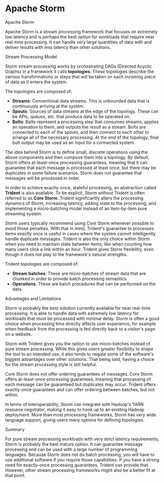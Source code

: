 # Apache Storm

Apache Storm

Apache Storm is a stream processing framework that focuses on extremely low latency and is perhaps the best option for workloads that require near real-time processing. It can handle very large quantities of data with and deliver results with less latency than other solutions.

Stream Processing Model

Storm stream processing works by orchestrating DAGs (Directed Acyclic Graphs) in a framework it calls **topologies**. These topologies describe the various transformations or steps that will be taken on each incoming piece of data as it enters the system.

The topologies are composed of:

- **Streams**: Conventional data streams. This is unbounded data that is continuously arriving at the system.
- **Spouts**: Sources of data streams at the edge of the topology. These can be APIs, queues, etc. that produce data to be operated on.
- **Bolts**: Bolts represent a processing step that consumes streams, applies an operation to them, and outputs the result as a stream. Bolts are connected to each of the spouts, and then connect to each other to arrange all of the necessary processing. At the end of the topology, final bolt output may be used as an input for a connected system.

The idea behind Storm is to define small, discrete operations using the above components and then compose them into a topology. By default, Storm offers at-least-once processing guarantees, meaning that it can guarantee that each message is processed at least once, but there may be duplicates in some failure scenarios. Storm does not guarantee that messages will be processed in order.

In order to achieve exactly-once, stateful processing, an abstraction called **Trident** is also available. To be explicit, Storm without Trident is often referred to as **Core Storm**. Trident significantly alters the processing dynamics of Storm, increasing latency, adding state to the processing, and implementing a micro-batching model instead of an item-by-item pure streaming system.

Storm users typically recommend using Core Storm whenever possible to avoid those penalties. With that in mind, Trident's guarantee to processes items exactly once is useful in cases where the system cannot intelligently handle duplicate messages. Trident is also the only choice within Storm when you need to maintain state between items, like when counting how many users click a link within an hour. Trident gives Storm flexibility, even though it does not play to the framework's natural strengths.

Trident topologies are composed of:

- **Stream batches**: These are micro-batches of stream data that are chunked in order to provide batch processing semantics.
- **Operations**: These are batch procedures that can be performed on the data.

Advantages and Limitations

Storm is probably the best solution currently available for near real-time processing. It is able to handle data with extremely low latency for workloads that must be processed with minimal delay. Storm is often a good choice when processing time directly affects user experience, for example when feedback from the processing is fed directly back to a visitor's page on a website.

Storm with Trident gives you the option to use micro-batches instead of pure stream processing. While this gives users greater flexibility to shape the tool to an intended use, it also tends to negate some of the software's biggest advantages over other solutions. That being said, having a choice for the stream processing style is still helpful.

Core Storm does not offer ordering guarantees of messages. Core Storm offers at-least-once processing guarantees, meaning that processing of each message can be guaranteed but duplicates may occur. Trident offers exactly-once guarantees and can offer ordering between batches, but not within.

In terms of interoperability, Storm can integrate with Hadoop's YARN resource negotiator, making it easy to hook up to an existing Hadoop deployment. More than most processing frameworks, Storm has very wide language support, giving users many options for defining topologies.

Summary

For pure stream processing workloads with very strict latency requirements, Storm is probably the best mature option. It can guarantee message processing and can be used with a large number of programming languages. Because Storm does not do batch processing, you will have to use additional software if you require those capabilities. If you have a strong need for exactly-once processing guarantees, Trident can provide that. However, other stream processing frameworks might also be a better fit at that point.
